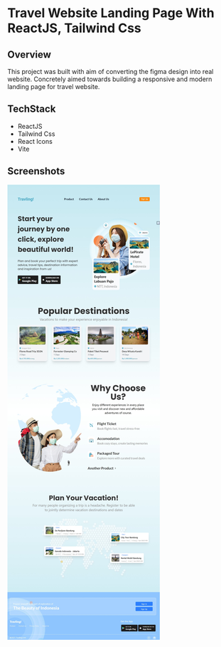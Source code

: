 # Travel Website Landing Page With ReactJS, Tailwind Css

## Overview
This project was built with aim of converting the figma design into real website. Concretely aimed towards building a responsive and modern landing page for travel website.

## TechStack
* ReactJS
* Tailwind Css
* React Icons
* Vite

## Screenshots
![site image](/public/images/ss.jpeg)


